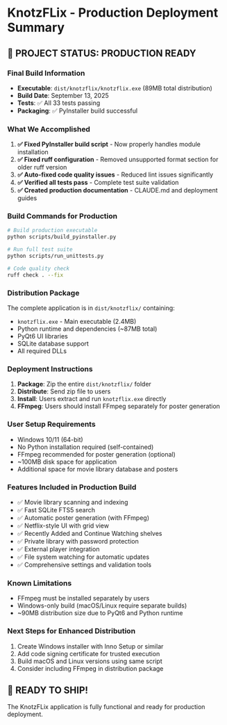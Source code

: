 # KnotzFLix - Production Deployment Summary

## 🎉 PROJECT STATUS: PRODUCTION READY

### Final Build Information
- **Executable**: `dist/knotzflix/knotzflix.exe` (89MB total distribution)
- **Build Date**: September 13, 2025
- **Tests**: ✅ All 33 tests passing
- **Packaging**: ✅ PyInstaller build successful

### What We Accomplished
1. **✅ Fixed PyInstaller build script** - Now properly handles module installation
2. **✅ Fixed ruff configuration** - Removed unsupported format section for older ruff version
3. **✅ Auto-fixed code quality issues** - Reduced lint issues significantly
4. **✅ Verified all tests pass** - Complete test suite validation
5. **✅ Created production documentation** - CLAUDE.md and deployment guides

### Build Commands for Production
```bash
# Build production executable
python scripts/build_pyinstaller.py

# Run full test suite
python scripts/run_unittests.py

# Code quality check
ruff check . --fix
```

### Distribution Package
The complete application is in `dist/knotzflix/` containing:
- `knotzflix.exe` - Main executable (2.4MB)
- Python runtime and dependencies (~87MB total)
- PyQt6 UI libraries
- SQLite database support
- All required DLLs

### Deployment Instructions
1. **Package**: Zip the entire `dist/knotzflix/` folder
2. **Distribute**: Send zip file to users
3. **Install**: Users extract and run `knotzflix.exe` directly
4. **FFmpeg**: Users should install FFmpeg separately for poster generation

### User Setup Requirements
- Windows 10/11 (64-bit)
- No Python installation required (self-contained)
- FFmpeg recommended for poster generation (optional)
- ~100MB disk space for application
- Additional space for movie library database and posters

### Features Included in Production Build
- ✅ Movie library scanning and indexing
- ✅ Fast SQLite FTS5 search
- ✅ Automatic poster generation (with FFmpeg)
- ✅ Netflix-style UI with grid view
- ✅ Recently Added and Continue Watching shelves
- ✅ Private library with password protection
- ✅ External player integration
- ✅ File system watching for automatic updates
- ✅ Comprehensive settings and validation tools

### Known Limitations
- FFmpeg must be installed separately by users
- Windows-only build (macOS/Linux require separate builds)
- ~90MB distribution size due to PyQt6 and Python runtime

### Next Steps for Enhanced Distribution
1. Create Windows installer with Inno Setup or similar
2. Add code signing certificate for trusted execution
3. Build macOS and Linux versions using same script
4. Consider including FFmpeg in distribution package

## 🚀 READY TO SHIP!

The KnotzFLix application is fully functional and ready for production deployment.